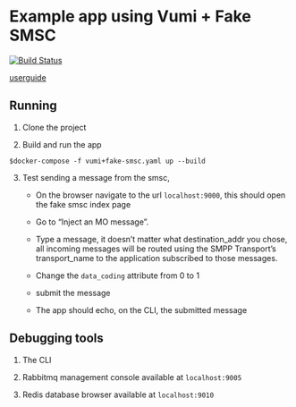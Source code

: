 # Example app using Vumi + Fake SMSC

[![Build Status](https://travis-ci.org/ngendah/vumi-fake-smsc.svg?branch=master)](https://travis-ci.org/ngendah/vumi-fake-smsc)

[userguide](https://vumi.readthedocs.io/en/latest)

## Running

1. Clone the project

2. Build and run the app

```
$docker-compose -f vumi+fake-smsc.yaml up --build
```

3. Test sending a message from the smsc,

    * On the browser navigate to the url `localhost:9000`, this should open the fake smsc index page
    
    * Go to “Inject an MO message”.
    
    * Type a message, it doesn’t matter what destination_addr you chose, 
      all incoming messages will be routed using the SMPP Transport’s transport_name to the application subscribed to those messages.
     
    * Change the `data_coding` attribute from 0 to 1
    
    * submit the message
     
     * The app should echo, on the CLI, the submitted message

## Debugging tools

1. The CLI

2. Rabbitmq management console available at `localhost:9005`

3. Redis database browser available at `localhost:9010`